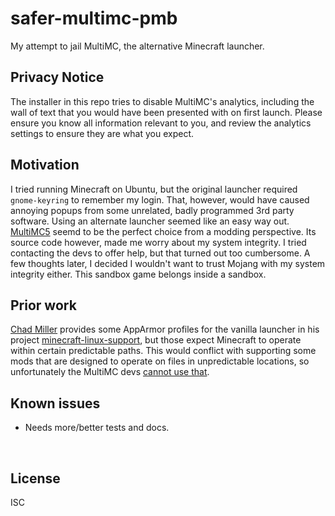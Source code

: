 ﻿
<!--#echo json="package.json" key="name" underline="=" -->
safer-multimc-pmb
=================
<!--/#echo -->

<!--#echo json="package.json" key="description" -->
My attempt to jail MultiMC, the alternative Minecraft launcher.
<!--/#echo -->



Privacy Notice
--------------

The installer in this repo tries to disable MultiMC's analytics,
including the wall of text
that you would have been presented with on first launch.
Please ensure you know all information relevant to you,
and review the analytics settings to ensure they are what you expect.




Motivation
----------

I tried running Minecraft on Ubuntu, but the original launcher required
`gnome-keyring` to remember my login.
That, however, would have caused annoying popups from some unrelated,
badly programmed 3rd party software.
Using an alternate launcher seemed like an easy way out.
[MultiMC5](https://github.com/MultiMC/MultiMC5)
seemd to be the perfect choice from a modding perspective.
Its source code however, made me worry about my system integrity.
I tried contacting the devs to offer help, but that turned out too cumbersome.
A few thoughts later, I decided I wouldn't want to trust Mojang with my
system integrity either.
This sandbox game belongs inside a sandbox.



Prior work
----------

[Chad Miller](https://github.com/chadmiller/) provides some AppArmor profiles
for the vanilla launcher in his project
[minecraft-linux-support](https://github.com/chadmiller/minecraft-linux-support),
but those expect Minecraft to operate within certain predictable paths.
This would conflict with supporting some mods that are designed to operate
on files in unpredictable locations, so unfortunately the MultiMC devs
[cannot use that](https://github.com/MultiMC/MultiMC5/issues/1519).







<!--#toc stop="scan" -->



Known issues
------------

* Needs more/better tests and docs.




&nbsp;


License
-------
<!--#echo json="package.json" key=".license" -->
ISC
<!--/#echo -->

